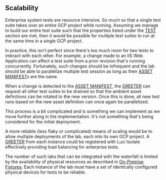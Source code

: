 ## Scalability

Enterprise system tests are resource intensive. So much so that a single test
suite takes over an entire GCP project while running. Assuming we manage to
build our entire test suite such that the properties listed under the [TEST][]
section are met, then it would be possible for multiple test suites to run at
the same time in a single GCP project.

In practice, this isn't perfect since there's too much room for two tests to
interact with each other. For example, a change made to an IIS Web Application
can affect a test suite from a prior revision that's running concurrently.
Fortunately, such changes should be infrequent and the lab should be able to
parallelize multiple test session as long as their [ASSET MANIFEST][]s are the same.

When a change is detected to the [ASSET MANIFEST][], the [GREETER][] can request all
other test suites to be drained so that the ambient asset definitions can be
rotated to the new version. Once this is done, all new test runs based on the
new asset definition can once again be parallelized.

This process is a bit complicated and is something we can implement as we move
further along in the implementation. It's not something that's being considered
for the initial deployment.

A more reliable (less flaky or complicated) means of scaling would be to allow
multiple deployments of the lab, each into its own GCP project. A [GREETER][] from
each instance could be registered with Luci Isolate effectively providing load
balancing for enterprise tests.

The number of such labs that can be integrated with the waterfall is limited by
the availability of physical resources as described in [On-Premise Fixtures][].
Each instance of the lab must have a set of identically configured physical
devices for tests to be reliable.

<!-- INCLUDE index.md (51 lines) -->
<!--
Index of tags used throughout the documentation. This list lives in
/docs/index.md and is included in all documents that depend on these tags.

In order to update the tags:

   1. Update `/docs/index.md`
   2. Run the following command from the root of the source tree:

         ./build.py format

Keep the tags below sorted.
-->

[ASSET MANIFEST]: design-summary.md#asset-manifest
[Additional Considerations]: background.md#additional-considerations
[Asset Description Schema]: schema-guidelines.md
[Asset Example]: /examples/schema/ad/one-domain.asset.textpb
[Background]: background.md
[Bootstrapping]: bootstrapping.md
[Concepts]: design-summary.md#concepts
[DEPLOYER]: design-summary.md#deployer
[Deploying Scripted Assets]: deployment.md#deploying-scripted-assets
[Deployment Details]: deployment.md
[Deployment Overview]: deployment.md#overview
[Design]: design-summary.md
[Frameworks/Tools Used]: background.md#tools-used
[GREETER]: design-summary.md#greeter
[Google Services]: google-services.md
[HOST ENVIRONMENT]: design-summary.md#host-environment
[HOST TEST RUNNER]: design-summary.md#host-test-runner
[Host Example]: /examples/schema/ad/one-domain.host.textpb
[ISOLATE]: design-summary.md#isolate
[Integration With Chromium Waterfall]: chrome-ci-integration.md
[Objective]: design-summary.md#objective
[On-Premise Fixtures]: on-premise-fixtures.md
[Private Google Compute Images]: private-images.md
[SYSTEM TEST RUNNER]: design-summary.md#system-test-runner
[Scalability]: scalability.md
[Schema References]: schema-guidelines.md#references
[Schema Validation]: schema-guidelines.md#validation
[Inline References]: schema-guidelines.md#inline-references
[Source Locations]: source-locations.md
[TEST HOST]: design-summary.md#test-host
[TEST]: design-summary.md#test
[The Product]: design-summary.md#the-product
[Use Cases]: background.md#use-cases
[Workflows]: workflows.md
[cel_bot]: design-summary.md#cel_bot
[cel_py]: design-summary.md#cel_py

